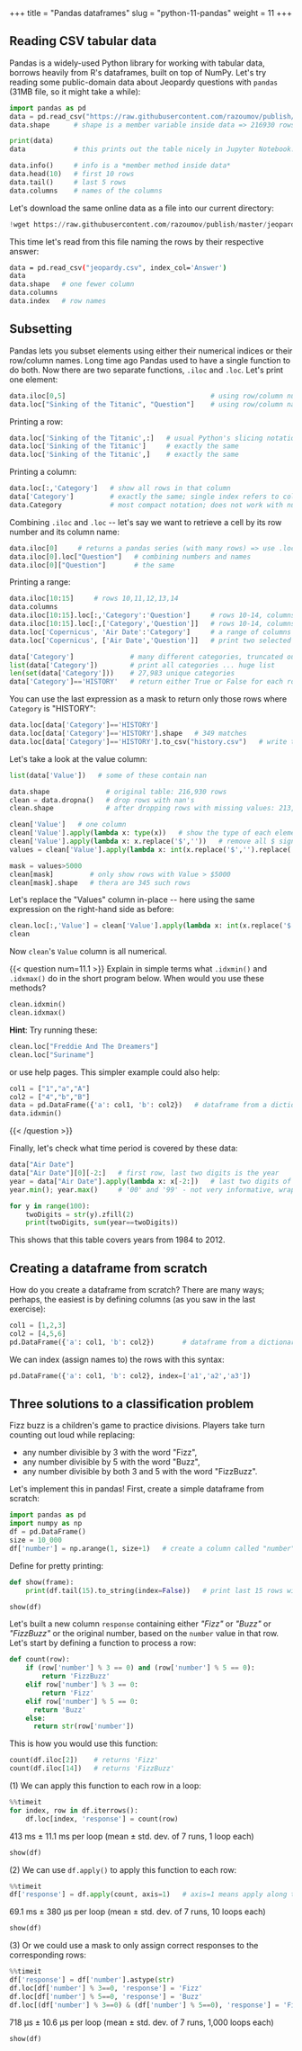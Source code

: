 +++
title = "Pandas dataframes"
slug = "python-11-pandas"
weight = 11
+++

## Reading CSV tabular data

Pandas is a widely-used Python library for working with tabular data, borrows heavily from R's dataframes,
built on top of NumPy. Let's try reading some public-domain data about Jeopardy questions with `pandas` (31MB
file, so it might take a while):

```py
import pandas as pd
data = pd.read_csv("https://raw.githubusercontent.com/razoumov/publish/master/jeopardy.csv")
data.shape      # shape is a member variable inside data => 216930 rows, 7 columns

print(data)
data            # this prints out the table nicely in Jupyter Notebook!

data.info()     # info is a *member method inside data*
data.head(10)   # first 10 rows
data.tail()     # last 5 rows
data.columns    # names of the columns
```

Let's download the same online data as a file into our current directory:

```py
!wget https://raw.githubusercontent.com/razoumov/publish/master/jeopardy.csv
```

This time let's read from this file naming the rows by their respective answer:

```sh
data = pd.read_csv("jeopardy.csv", index_col='Answer')
data
data.shape   # one fewer column
data.columns
data.index   # row names
```

## Subsetting

Pandas lets you subset elements using either their numerical indices or their row/column names. Long time ago
Pandas used to have a single function to do both. Now there are two separate functions, `.iloc` and
`.loc`. Let's print one element:

```py
data.iloc[0,5]                                    # using row/column numbers
data.loc["Sinking of the Titanic", "Question"]    # using row/column names
```

Printing a row:

```py
data.loc['Sinking of the Titanic',:]   # usual Python's slicing notation - show all columns in that row
data.loc['Sinking of the Titanic']     # exactly the same
data.loc['Sinking of the Titanic',]    # exactly the same
```

Printing a column:

```py
data.loc[:,'Category']   # show all rows in that column
data['Category']         # exactly the same; single index refers to columns
data.Category            # most compact notation; does not work with numerical-only names
```

Combining `.iloc` and `.loc` -- let's say we want to retrieve a cell by its row number and its column name:

```py
data.iloc[0]     # returns a pandas series (with many rows) => use .loc to select its row
data.iloc[0].loc["Question"]   # combining numbers and names
data.iloc[0]["Question"]       # the same
```

Printing a range:
```py
data.iloc[10:15]     # rows 10,11,12,13,14
data.columns
data.iloc[10:15].loc[:,'Category':'Question']     # rows 10-14, columns 'Category' - 'Question'
data.iloc[10:15].loc[:,['Category','Question']]   # rows 10-14, columns 'Category' and 'Question'
data.loc['Copernicus', 'Air Date':'Category']     # a range of columns ... why so many lines?
data.loc['Copernicus', ['Air Date','Question']]   # print two selected columns
```

```py
data['Category']              # many different categories, truncated output ...
list(data['Category'])        # print all categories ... huge list
len(set(data['Category']))    # 27,983 unique categories
data['Category']=='HISTORY'   # return either True or False for each row
```

You can use the last expression as a mask to return only those rows where `Category` is "HISTORY":

```py
data.loc[data['Category']=='HISTORY']
data.loc[data['Category']=='HISTORY'].shape   # 349 matches
data.loc[data['Category']=='HISTORY'].to_csv("history.csv")   # write to a file
```

Let's take a look at the value column:

```py
list(data['Value'])   # some of these contain nan

data.shape              # original table: 216,930 rows
clean = data.dropna()   # drop rows with nan's
clean.shape             # after dropping rows with missing values: 213,144 rows

clean['Value']   # one column
clean['Value'].apply(lambda x: type(x))   # show the type of each element (fixed for each column)
clean['Value'].apply(lambda x: x.replace('$',''))   # remove all $ signs
values = clean['Value'].apply(lambda x: int(x.replace('$','').replace(',','')))

mask = values>5000
clean[mask]         # only show rows with Value > $5000
clean[mask].shape   # thera are 345 such rows
```

Let's replace the "Values" column in-place -- here using the same expression on the right-hand side as before:

```py
clean.loc[:,'Value'] = clean['Value'].apply(lambda x: int(x.replace('$','').replace(',','')))
clean
```

Now `clean`'s `Value` column is all numerical.






{{< question num=11.1 >}}
Explain in simple terms what `.idxmin()` and `.idxmax()` do in the short program below. When would you use these
methods?
```py
clean.idxmin()
clean.idxmax()
```
**Hint**: Try running these:
```py
clean.loc["Freddie And The Dreamers"]
clean.loc["Suriname"]
```
or use help pages. This simpler example could also help:
```py
col1 = ["1","a","A"]
col2 = ["4","b","B"]
data = pd.DataFrame({'a': col1, 'b': col2})   # dataframe from a dictionary
data.idxmin()
```
{{< /question >}}

<!-- These return the row names with min and max in each column. -->





<!-- {{< question num=11.x >}} -->
<!-- Explain in simple terms what `.describe()` does. -->
<!-- {{< /question >}} -->







Finally, let's check what time period is covered by these data:

```py
data["Air Date"]
data["Air Date"][0][-2:]   # first row, last two digits is the year
year = data["Air Date"].apply(lambda x: x[-2:])   # last two digits of the year from all rows
year.min(); year.max()     # '00' and '99' - not very informative, wraps at the turn of the century

for y in range(100):
    twoDigits = str(y).zfill(2)
    print(twoDigits, sum(year==twoDigits))
```

This shows that this table covers years from 1984 to 2012.







## Creating a dataframe from scratch

How do you create a dataframe from scratch? There are many ways; perhaps, the easiest is by defining columns
(as you saw in the last exercise):

```py
col1 = [1,2,3]
col2 = [4,5,6]
pd.DataFrame({'a': col1, 'b': col2})       # dataframe from a dictionary
```

We can index (assign names to) the rows with this syntax:

```py
pd.DataFrame({'a': col1, 'b': col2}, index=['a1','a2','a3'])
```






## Three solutions to a classification problem

<!-- idea from https://youtu.be/SAFmrTnEHLg -->

Fizz buzz is a children's game to practice divisions. Players take turn counting out loud while replacing:
- any number divisible by 3 with the word "Fizz",
- any number divisible by 5 with the word "Buzz",
- any number divisible by both 3 and 5 with the word "FizzBuzz".

Let's implement this in pandas! First, create a simple dataframe from scratch:

```py
import pandas as pd
import numpy as np
df = pd.DataFrame()
size = 10_000
df['number'] = np.arange(1, size+1)   # create a column called "number" containing 1,2,...,size
```

Define for pretty printing:

```py
def show(frame):
    print(df.tail(15).to_string(index=False))   # print last 15 rows without the row index

show(df)
```

Let's built a new column `response` containing either *"Fizz"* or *"Buzz"* or *"FizzBuzz"* or the original
number, based on the `number` value in that row. Let's start by defining a function to process a row:

```py
def count(row):
    if (row['number'] % 3 == 0) and (row['number'] % 5 == 0):
        return 'FizzBuzz'
    elif row['number'] % 3 == 0:
        return 'Fizz'
    elif row['number'] % 5 == 0:
      return 'Buzz'
    else:
      return str(row['number'])
```

This is how you would use this function:

```py
count(df.iloc[2])    # returns 'Fizz'
count(df.iloc[14])   # returns 'FizzBuzz'
```

(1) We can apply this function to each row in a loop:

```py
%%timeit
for index, row in df.iterrows():
    df.loc[index, 'response'] = count(row)
```
413 ms ± 11.1 ms per loop (mean ± std. dev. of 7 runs, 1 loop each)
```py
show(df)
```

(2) We can use `df.apply()` to apply this function to each row:

```py
%%timeit
df['response'] = df.apply(count, axis=1)   # axis=1 means apply along the column
```
69.1 ms ± 380 µs per loop (mean ± std. dev. of 7 runs, 10 loops each)
```py
show(df)
```

(3) Or we could use a mask to only assign correct responses to the corresponding rows:

```py
%%timeit
df['response'] = df['number'].astype(str)
df.loc[df['number'] % 3==0, 'response'] = 'Fizz'
df.loc[df['number'] % 5==0, 'response'] = 'Buzz'
df.loc[(df['number'] % 3==0) & (df['number'] % 5==0), 'response'] = 'FizzBuzz'
```
718 µs ± 10.6 µs per loop (mean ± std. dev. of 7 runs, 1,000 loops each)
```py
show(df)
```
